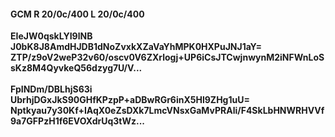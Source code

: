 #### GCM R 20/0c/400 L 20/0c/400
**EIeJW0qskLYI9lNB**<br/>**J0bK8J8AmdHJDB1dNoZvxkXZaVaYhMPK0HXPuJNJ1aY=**<br/>**ZTP/z9oV2weP32v60/oscv0V6ZXrlogj+UP6iCsJTCwjnwynM2iNFWnLoSsKz8M4QyvkeQ56dzyg7U/V...**<br/><br/>
**FpINDm/DBLhjS63i**<br/>**UbrhjDGxJkS90GHfKPzpP+aDBwRGr6inX5Hl9ZHg1uU=**<br/>**Nptkyau7y30Kf+IAqX0eZsDXk7LmcVNsxGaMvPRAli/F4SkLbHNWRHVVf9a7GFPzH1f6EVOXdrUq3tWz...**